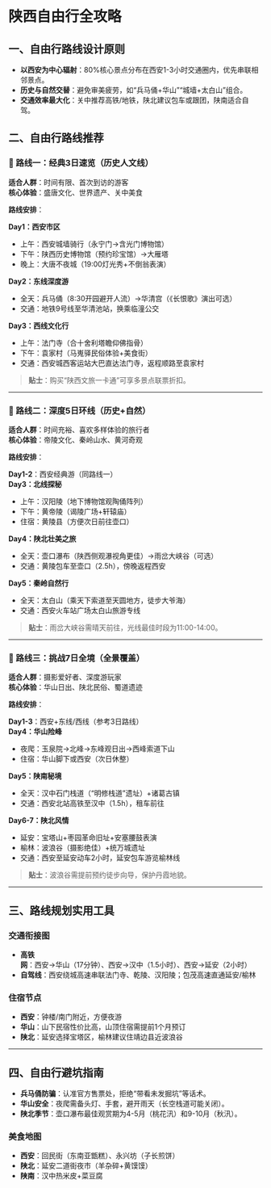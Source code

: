 # 陕西自由行全攻略

## 一、自由行路线设计原则

- **以西安为中心辐射**：80%核心景点分布在西安1-3小时交通圈内，优先串联相邻景点。
- **历史与自然交替**：避免审美疲劳，如“兵马俑+华山”“城墙+太白山”组合。
- **交通效率最大化**：关中推荐高铁/地铁，陕北建议包车或跟团，陕南适合自驾。

## 二、自由行路线推荐

### 🚩 路线一：经典3日速览（历史人文线）

**适合人群**：时间有限、首次到访的游客  
**核心体验**：盛唐文化、世界遗产、关中美食  

**路线安排**：

**Day1：西安市区**
- 上午：西安城墙骑行（永宁门→含光门博物馆）
- 下午：陕西历史博物馆（预约珍宝馆）→大雁塔
- 晚上：大唐不夜城（19:00灯光秀+不倒翁表演）

**Day2：东线深度游**
- 全天：兵马俑（8:30开园避开人流）→华清宫（《长恨歌》演出可选）
- 交通：地铁9号线至华清池站，换乘临潼公交

**Day3：西线文化行**
- 上午：法门寺（合十舍利塔瞻仰佛指骨）
- 下午：袁家村（马嵬驿民俗体验+美食街）
- 交通：西安城西客运站大巴直达法门寺，返程顺路至袁家村

> **贴士**：购买“陕西文旅一卡通”可享多景点联票折扣。

---

### 🚩 路线二：深度5日环线（历史+自然）

**适合人群**：时间充裕、喜欢多样体验的旅行者  
**核心体验**：帝陵文化、秦岭山水、黄河奇观  

**路线安排**：

**Day1-2**：西安经典游（同路线一）  
**Day3：北线探秘**
- 上午：汉阳陵（地下博物馆观陶俑阵列）
- 下午：黄帝陵（谒陵广场+轩辕庙）
- 住宿：黄陵县（方便次日前往壶口）

**Day4：陕北壮美之旅**
- 全天：壶口瀑布（陕西侧观瀑视角更佳）→雨岔大峡谷（可选）
- 交通：黄陵包车至壶口（2.5h），傍晚返程西安

**Day5：秦岭自然行**
- 全天：太白山（乘天下索道至天圆地方，徒步大爷海）
- 交通：西安火车站广场太白山旅游专线

> **贴士**：雨岔大峡谷需晴天前往，光线最佳时段为11:00-14:00。

---

### 🚩 路线三：挑战7日全境（全景覆盖）

**适合人群**：摄影爱好者、深度游玩家  
**核心体验**：华山日出、陕北民俗、蜀道遗迹  

**路线安排**：

**Day1-3**：西安+东线/西线（参考3日路线）  
**Day4：华山险峰**
- 夜爬：玉泉院→北峰→东峰观日出→西峰索道下山
- 住宿：华山脚下或西安（次日休整）

**Day5：陕南秘境**
- 全天：汉中石门栈道（“明修栈道”遗址）+诸葛古镇
- 交通：西安北站高铁至汉中（1.5h），租车前往

**Day6-7：陕北风情**
- 延安：宝塔山+枣园革命旧址+安塞腰鼓表演
- 榆林：波浪谷（摄影绝佳）+统万城遗址
- 交通：西安至延安动车2小时，延安包车游览榆林线

> **贴士**：波浪谷需提前预约徒步向导，保护丹霞地貌。

---

## 三、路线规划实用工具

### 交通衔接图
- **高铁网**：西安→华山（17分钟）、西安→汉中（1.5小时）、西安→延安（2小时）
- **自驾线**：西安绕城高速串联法门寺、乾陵、汉阳陵；包茂高速直通延安/榆林

### 住宿节点
- **西安**：钟楼/南门附近，方便夜游
- **华山**：山下民宿性价比高，山顶住宿需提前1个月预订
- **陕北**：延安选择宝塔区，榆林建议住靖边县近波浪谷

---

## 四、自由行避坑指南

- **兵马俑防骗**：认准官方售票处，拒绝“带看未发掘坑”等话术。
- **华山安全**：夜爬需备头灯、手套，避开雨天（长空栈道可能关闭）。
- **陕北季节**：壶口瀑布最佳观赏期为4-5月（桃花汛）和9-10月（秋汛）。

### 美食地图
- **西安**：回民街（东南亚甑糕）、永兴坊（子长煎饼）
- **陕北**：延安二道街夜市（羊杂碎+黄馍馍）
- **陕南**：汉中热米皮+菜豆腐